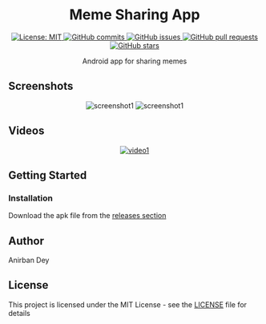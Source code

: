 <h1 align="center"> Meme Sharing App </h1>

<p align="center">
  <a href="https://opensource.org/licenses/MIT">
    <img alt="License: MIT" src="https://img.shields.io/badge/License-MIT-blue.svg">
  </a>

  <a href="https://github.com/soufrabi/MemeSharingApp/commits/master">
    <img alt="GitHub commits" src="https://img.shields.io/github/commit-activity/y/soufrabi/MemeSharingApp?color=red&label=commits">
  </a>

  <a href="https://github.com/soufrabi/MemeSharingApp/issues">
    <img alt="GitHub issues" src="https://img.shields.io/github/issues/soufrabi/MemeSharingApp?color=important">
  </a>
  <a href="https://github.com/soufrabi/MemeSharingApp/pulls">
    <img alt="GitHub pull requests" src="https://img.shields.io/github/issues-pr/soufrabi/MemeSharingApp?color=blueviolet">
  </a>

  <a href="https://github.com/soufrabi/MemeSharingApp/stargazers">
    <img alt="GitHub stars" src="https://img.shields.io/github/stars/soufrabi/MemeSharingApp?style=social">
  </a>

</p>

<p align="center">
Android app for sharing memes
</p>


## Screenshots
<div align="center" style=""> 

  <img alt="screenshot1" style="max-width:40vw;" src="https://soufrabi.github.io/project-assets/MemeSharingApp/screenshots/screenshot1.png">
  <img alt="screenshot1" style="max-width:40vw;" src="https://soufrabi.github.io/project-assets/MemeSharingApp/screenshots/screenshot2.png">

</div>

## Videos
<div align="center" style="">

  [![video1](https://soufrabi.github.io/project-assets/MemeSharingApp/video1.gif)](https://soufrabi.github.io/project-assets/MemeSharingApp/video1.mp4)

</div>


## Getting Started

### Installation
Download the apk file from the
<a href="https://github.com/soufrabi/MemeSharingApp/releases/">releases section</a>


## Author

<a href = "https://anirbandey.profiles.soufrabi.com" style="text-decoration: none; color: inherit;">Anirban Dey</a>

## License

This project is licensed under the MIT License - see the [LICENSE](./LICENSE) file for details






